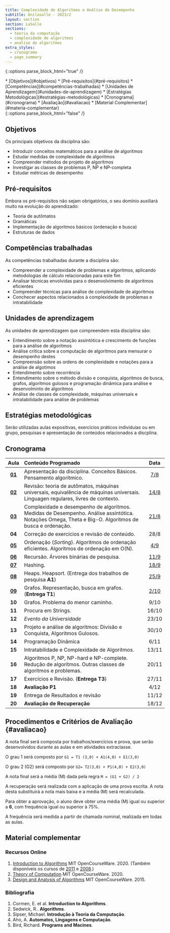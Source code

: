 ```yaml
---
title: Complexidade de Algoritmos e Análise de Desempenho
subtitle: Unilasalle - 2023/2
layout: section
section: LaSalle
sections:
  - teoria da computação
  - complexidade de algoritmos
  - analise de algoritmos
extra_styles:
  - cronograma
  - page_summary
---
```


{::options parse_block_html="true" /}
<div id="page_summary">
* [Objetivos](#objetivos)
* [Pré-requisitos](#pré-requisitos)
* [Competências](#competências-trabalhadas)
* [Unidades de Aprendizagem](#unidades-de-aprendizagem)
* [Estratégias Metodológicas](#estratégias-metodológicas)
* [Cronograma](#cronograma) 
* [Avaliação](#avaliacao)
* [Material Complementar](#materia-complementar)
</div>
{::options parse_block_html="false" /}

## Objetivos

Os principais objetivos da disciplina são:

* Introduzir conceitos matemáticos para a análise de algoritmos
* Estudar medidas de complexidade de algoritmos
* Compreender métodos de projeto de algoritmos
* Investigar as classes de problemas P, NP e NP-completa
* Estudar métricas de desempenho


## Pré-requisitos

Embora os pré-requisitos não sejam obrigatórios, o seu domínio auxiliará muito na evolução do aprendizado:

* Teoria de autômatos
* Gramáticas
* Implementação de algoritmos básicos (ordenação e busca)
* Estruturas de dados


## Competências trabalhadas

As competências trabalhadas durante a disciplina são:

* Compreender a complexidade de problemas e algoritmos, aplicando metodologias de cálculo relacionadas para este fim
* Analisar técnicas envolvidas para o desenvolvimento de algoritmos eficientes
* Compreender técnicas para análise de complexidade de algoritmos
* Conchecer aspectos relacionados à complexidade de problemas e intratabilidade


## Unidades de aprendizagem

As unidades de aprendizagem que compreendem esta disciplina são:

* Entendimento sobre a notação assintótica e crescimento de funções para a análise de algoritmos
* Análise crítica sobre a computação de algoritmos para mensurar o desempenho destes
* Compreensão sobre as ordens de complexidade e notações para a análise de algotimos
* Entendimento sobre recorrência
* Entendimento sobre o método divisão e conquista, algoritmos de busca, grafos, algoritmos gulosos e programação dinâmica para análise e desenvolminto de algoritmos
* Análise de classes de complexidade, máquinas universais e intratabilidade para análise de problemas


## Estratégias metodológicas

Serão utilizadas aulas expositivas, exercícios práticos individuias ou em grupo, pesquisas e apresentação de conteúdos relacionados a discplina.


## Cronograma

| Aula | Conteúdo Programado | Data |
| :--: | :------------------ | :--: |
| [**01**](lectures/analise-algoritmos/lecture-01) | Apresentação da disciplina. Conceitos Básicos. Pensamento algorítmico. | [7/8](lectures/analise-algoritmos/lecture-01) |
| [**02**](lectures/analise-algoritmos/lecture-02) | Revisão: teoria de autômatos, máquinas universais, equivalência de máquinas universais. Linguagen regulares, livres de contexto. | [14/8](lectures/analise-algoritmos/lecture-02) |
| [**03**](lectures/analise-algoritmos/lecture-03) | Complexidade e desempenho de algoritmos. Medidas de Desempenho. Análise assintótica. Notações Omega, Theta e Big-O. Algoritmos de busca e ordenação. | [21/8](lectures/analise-algoritmos/lecture-03) |
| **04** | Correção de exercícios e revisão de conteúdo. | 28/8 |
| [**05**](lectures/analise-algoritmos/lecture-05) | Ordenação (_Sorting_). Algoritmos de ordenação eficientes. Algoritmos de ordenação em O(N). | [4/9](lectures/analise-algoritmos/lecture-05) |
| [**06**](lectures/analise-algoritmos/lecture-06) | Recursão. Árvores binárias de pesquisa. | [11/9](lectures/analise-algoritmos/lecture-06) |
| [**07**](lectures/analise-algoritmos/lecture-07) | Hashing. | [18/9](lectures/analise-algoritmos/lecture-07) |
| [**08**](lectures/analise-algoritmos/lecture-08) | Heaps. Heapsort. (Entrega dos trabalhos de pesquisa **A1**) | [25/9](lectures/analise-algoritmos/lecture-08) |
| [**09**](lectures/analise-algoritmos/lecture-09) | Grafos. Representação, busca em grafos. (**Entrega T1**) | [2/10](lectures/analise-algoritmos/lecture-09) |
| **10** | Grafos. Problema do menor caminho. | 9/10 |
| **11** | Procura em Strings. | 16/10 |
| **12** | _Evento da Universidade_ | 23/10 |
| **13** | Projeto e análise de algoritmos: Divisão e Conquista, Algoritmos Gulosos. | 30/10 |
| **14** | Programação Dinâmica | 6/11 |
| **15** | Intratabilidade e Complexidade de Algoritmos. | 13/11 |
| **16** | Algoritmos P, NP, NP-hard e NP-complete. Redução de algoritmos. Outras classes de algoritmos e problemas. | 20/11 |
| **17** | Exercícios e Revisão. (**Entrega T3**) | 27/11 |
| **18** | **Avaliação P1** | 4/12 |
| **19** | Entrega de Resultados e revisão | 11/12 |
| **20** | **Avaliação de Recuperação** | 18/12 |


## Procedimentos e Critérios de Avaliação {#avaliacao}

A nota final será composta por trabalhos/exercícios e prova, que serão desenvolvidos durante as aulas e em atividades extraclasse.

O grau 1 será composto por `G1 = T1 (3,0) + A1(4,0) + E1(3,0)`

O grau 2 (G2) será composto por `G2= T2(3,0) + P1(4,0) + E2(3,0)`

A nota final será a média (M) dada pela regra `M = (G1 + G2) / 2`

A recuperação será realizada com a aplicação de uma prova escrita. A nota desta substituirá a nota mais baixa e a média (M) será recalculada.

Para obter a aprovação, o aluno deve obter uma média (M) igual ou superior a **6**, com frequência igual ou superior à 75%.

A frequência será medida a partir de chamada nominal, realizada em todas as aulas.


## Material complementar

### Recursos Online

1. [Introduction to Algorithms](https://ocw.mit.edu/courses/6-006-introduction-to-algorithms-spring-2020/resources/lecture-videos/) MIT OpenCourseWare. 2020. (Também disponíveis os cursos de [2011](https://ocw.mit.edu/courses/6-006-introduction-to-algorithms-fall-2011/) e [2008](https://ocw.mit.edu/courses/6-006-introduction-to-algorithms-spring-2008/).)
2. [Theory of Computation](https://ocw.mit.edu/courses/18-404j-theory-of-computation-fall-2020) MIT OpenCourseWare. 2020.
3. [Design and Analysis of Algorithms](https://ocw.mit.edu/courses/6-046j-design-and-analysis-of-algorithms-spring-2015) MIT OpenCourseWare. 2015.

### Bibliografia

1. Cormen, E. et al. **Introduction to Algorithms**.
2. Sedwick, R.. **Algorithms**.
3. Sipser, Michael. **Introdução à Teoria da Computação**.
4. Aho, A. **Automatos, Lingagens e Computação**.
5. Bird, Richard. **Programs and Macines**.
